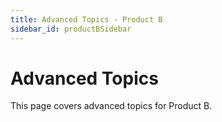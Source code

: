 ```yaml
---
title: Advanced Topics - Product B
sidebar_id: productBSidebar
---
```


# Advanced Topics

This page covers advanced topics for Product B.
